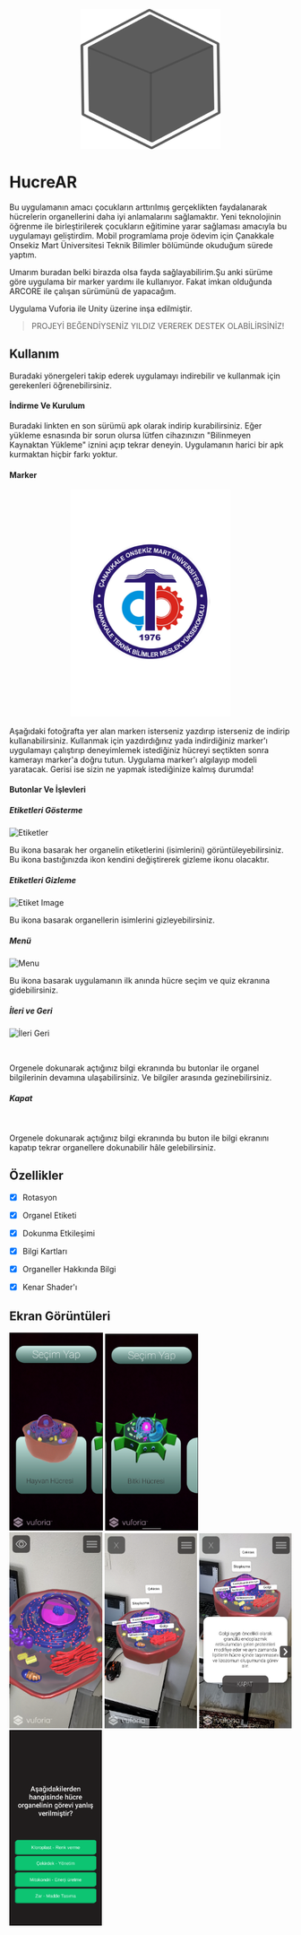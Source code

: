 <p align="center">
  <img src="https://github.com/yessGlory17/HucreAR/blob/main/Assets/UI/logo.png" width="250" height="250" />
</p>

# HucreAR

Bu uygulamanın amacı çocukların arttırılmış gerçeklikten faydalanarak hücrelerin organellerini daha iyi anlamalarını sağlamaktır. Yeni teknolojinin öğrenme ile birleştirilerek çocukların eğitimine yarar sağlaması amacıyla bu uygulamayı geliştirdim.  Mobil programlama proje ödevim için Çanakkale Onsekiz Mart Üniversitesi Teknik Bilimler bölümünde okuduğum sürede yaptım.

Umarım buradan belki birazda olsa fayda sağlayabilirim.Şu anki sürüme göre uygulama bir marker yardımı ile kullanıyor. Fakat imkan olduğunda ARCORE ile çalışan sürümünü de yapacağım. 

Uygulama Vuforia ile Unity üzerine inşa edilmiştir. 



> PROJEYİ BEĞENDİYSENİZ YILDIZ VEREREK DESTEK OLABİLİRSİNİZ!



## Kullanım

Buradaki yönergeleri takip ederek uygulamayı indirebilir ve kullanmak için gerekenleri öğrenebilirsiniz.

#### İndirme Ve Kurulum

Buradaki linkten en son sürümü apk olarak indirip kurabilirsiniz. Eğer yükleme esnasında bir sorun olursa lütfen cihazınızın "Bilinmeyen Kaynaktan Yükleme" iznini açıp tekrar deneyin. Uygulamanın harici bir apk kurmaktan hiçbir farkı yoktur.



#### Marker

<p align="center">
  <img title="" src="https://github.com/yessGlory17/HucreAR/blob/main/Assets/UI/marker.png" alt="" data-align="center" width="286">
</p>

Aşağıdaki fotoğrafta yer alan markerı isterseniz yazdırıp isterseniz de indirip kullanabilirsiniz. Kullanmak için yazdırdığınız yada indirdiğiniz marker'ı uygulamayı çalıştırıp deneyimlemek istediğiniz hücreyi seçtikten sonra kamerayı marker'a doğru tutun. Uygulama marker'ı algılayıp modeli yaratacak. Gerisi ise sizin ne yapmak istediğinize kalmış durumda!



#### Butonlar Ve İşlevleri

##### Etiketleri Gösterme

![Etiketler](https://github.com/yessGlory17/HucreAR/blob/main/Assets/UI/Component%209%20–%201.png)

Bu ikona basarak her organelin etiketlerini (isimlerini) görüntüleyebilirsiniz. Bu ikona bastığınızda ikon kendini değiştirerek gizleme ikonu olacaktır.



##### Etiketleri Gizleme

![Etiket Image](https://github.com/yessGlory17/HucreAR/blob/main/Assets/UI/Component%202%20–%201.png)



Bu ikona basarak organellerin isimlerini gizleyebilirsiniz.



##### Menü

![Menu](https://github.com/yessGlory17/HucreAR/tree/blob/Assets/UI/Component%2013%20–%201.png)

Bu ikona basarak uygulamanın ilk anında hücre seçim ve quiz ekranına gidebilirsiniz. 



##### İleri ve Geri

![İleri Geri](https://github.com/yessGlory17/HucreAR/blob/main/Assets/UI/Component%205%20–%201.png)

<img src="https://github.com/yessGlory17/HucreAR/blob/main/Assets/UI/Component%204%20–%201.png" title="" alt="" data-align="center">

Orgenele dokunarak açtığınız bilgi ekranında bu butonlar ile organel bilgilerinin devamına ulaşabilirsiniz. Ve bilgiler arasında gezinebilirsiniz.



##### Kapat

<img src="https://github.com/yessGlory17/HucreAR/blob/main/Assets/UI/Component%203%20–%201.png" title="" alt="" data-align="center">



Orgenele dokunarak açtığınız bilgi ekranında bu buton ile bilgi ekranını kapatıp tekrar organellere dokunabilir hâle gelebilirsiniz.



## Özellikler

- [x] Rotasyon

- [x] Organel Etiketi

- [x] Dokunma Etkileşimi

- [x] Bilgi Kartları

- [x] Organeller Hakkında Bilgi

- [x] Kenar Shader'ı



## Ekran Görüntüleri

<img title="" src="https://github.com/yessGlory17/HucreAR/blob/main/Assets/UI/Screenshot_20210517-142428.png" alt="" width="167"> 
<img title="" src="https://github.com/yessGlory17/HucreAR/blob/main/Assets/UI/Screenshot_20210517-142436.png" alt="" width="166"> 
<img title="" src="https://github.com/yessGlory17/HucreAR/blob/main/Assets/UI/Screenshot_20210517-143045.png" alt="" width="166"> 
<img title="" src="https://github.com/yessGlory17/HucreAR/blob/main/Assets/UI/Screenshot_20210517-143059.png" alt="" width="165"> 
<img title="" src="https://github.com/yessGlory17/HucreAR/blob/main/Assets/UI/Screenshot_20210517-143113.png" alt="" width="165"> 
<img title="" src="https://github.com/yessGlory17/HucreAR/blob/main/Assets/UI/Screenshot_20210517-143238.png" alt="" width="165">






